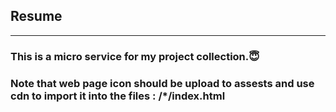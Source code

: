## Resume
-----
### This is a micro service for my project collection.😇
### Note that web page icon should be upload to assests and use cdn to import it into the files : /*/index.html